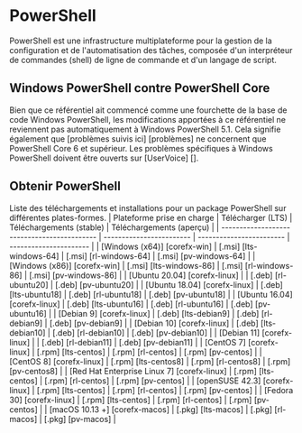 # PowerShell

PowerShell est une infrastructure multiplateforme pour la gestion de la configuration et de l'automatisation des tâches, composée d'un interpréteur de commandes (shell) de ligne de commande et d'un langage de script.

## Windows PowerShell contre PowerShell Core

Bien que ce référentiel ait commencé comme une fourchette de la base de code Windows PowerShell, les modifications apportées à ce référentiel ne reviennent pas automatiquement à Windows PowerShell 5.1.
Cela signifie également que [problèmes suivis ici] [problèmes] ne concernent que PowerShell Core 6 et supérieur.
Les problèmes spécifiques à Windows PowerShell doivent être ouverts sur [UserVoice] [].


## Obtenir PowerShell

Liste des téléchargements et installations pour un package PowerShell sur différentes plates-formes.
| Plateforme prise en charge | Télécharger (LTS) | Téléchargements (stable) | Téléchargements (aperçu) |
| ------------------------------------------- | ------------------------ | ------------------------ | ---------------------- |
| [Windows (x64)] [corefx-win] | [.msi] [lts-windows-64] | [.msi] [rl-windows-64] | [.msi] [pv-windows-64] |
| [Windows (x86)] [corefx-win] | [.msi] [lts-windows-86] | [.msi] [rl-windows-86] | [.msi] [pv-windows-86] |
| [Ubuntu 20.04] [corefx-linux] | | [.deb] [rl-ubuntu20] | [.deb] [pv-ubuntu20] |
| [Ubuntu 18.04] [corefx-linux] | [.deb] [lts-ubuntu18] | [.deb] [rl-ubuntu18] | [.deb] [pv-ubuntu18] |
| [Ubuntu 16.04] [corefx-linux] | [.deb] [lts-ubuntu16] | [.deb] [rl-ubuntu16] | [.deb] [pv-ubuntu16] |
| [Debian 9] [corefx-linux] | [.deb] [lts-debian9] | [.deb] [rl-debian9] | [.deb] [pv-debian9] |
| [Debian 10] [corefx-linux] | [.deb] [lts-debian10] | [.deb] [rl-debian10] | [.deb] [pv-debian10] |
| [Debian 11] [corefx-linux] | | [.deb] [rl-debian11] | [.deb] [pv-debian11] |
| [CentOS 7] [corefx-linux] | [.rpm] [lts-centos] | [.rpm] [rl-centos] | [.rpm] [pv-centos] |
| [CentOS 8] [corefx-linux] | [.rpm] [lts-centos8] | [.rpm] [rl-centos8] | [.rpm] [pv-centos8] |
| [Red Hat Enterprise Linux 7] [corefx-linux] | [.rpm] [lts-centos] | [.rpm] [rl-centos] | [.rpm] [pv-centos] |
| [openSUSE 42.3] [corefx-linux] | [.rpm] [lts-centos] | [.rpm] [rl-centos] | [.rpm] [pv-centos] |
| [Fedora 30] [corefx-linux] | [.rpm] [lts-centos] | [.rpm] [rl-centos] | [.rpm] [pv-centos] |
| [macOS 10.13 +] [corefx-macos] | [.pkg] [lts-macos] | [.pkg] [rl-macos] | [.pkg] [pv-macos] |
